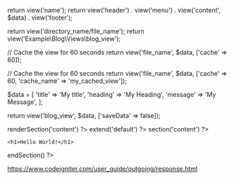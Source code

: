 return view('name');
 return view('header')
            . view('menu')
            . view('content', $data)
            . view('footer');

return view('directory_name/file_name');
return view('Example\Blog\Views\blog_view');

// Cache the view for 60 seconds
return view('file_name', $data, ['cache' => 60]);

// Cache the view for 60 seconds
return view('file_name', $data, ['cache' => 60, 'cache_name' => 'my_cached_view']);

$data = [
    'title'   => 'My title',
    'heading' => 'My Heading',
    'message' => 'My Message',
];

return view('blog_view', $data, ['saveData' => false]);


<?= $this->renderSection('content') ?>

<?= $this->extend('default') ?>

<?= $this->section('content') ?>
    <h1>Hello World!</h1>
<?= $this->endSection() ?>

https://www.codeigniter.com/user_guide/outgoing/response.html